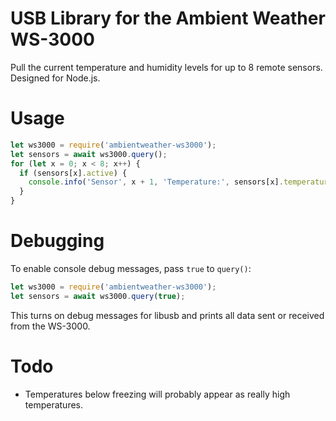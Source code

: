 # USB Library for the Ambient Weather WS-3000
Pull the current temperature and humidity levels for up to 8 remote sensors. Designed for Node.js.

# Usage
```javascript
let ws3000 = require('ambientweather-ws3000');
let sensors = await ws3000.query();
for (let x = 0; x < 8; x++) {
  if (sensors[x].active) {
    console.info('Sensor', x + 1, 'Temperature:', sensors[x].temperature + '°C, Humidity:', sensors[x].humidity + '%');
  }
}
```

# Debugging
To enable console debug messages, pass `true` to `query()`:
```javascript
let ws3000 = require('ambientweather-ws3000');
let sensors = await ws3000.query(true);
```
This turns on debug messages for libusb and prints all data sent or received from the WS-3000.

# Todo
* Temperatures below freezing will probably appear as really high temperatures.
